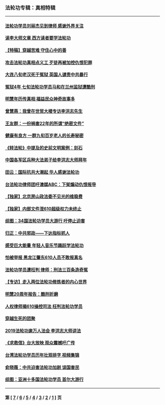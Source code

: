 ### 法轮功专辑：真相特辑
---
#### [法轮功学员刘丽杰见到律师 感谢外界关注](../../pages/nf4389/n13927012.md?05130430) 
#### [读李大师文章 西方读者要学法轮功](../../pages/nf4389/n13925142.md?05130430) 
#### [【特稿】穿越苦难 守住心中的善](../../pages/nf4389/n13784979.md?05130430) 
#### [攻击法轮功真相点义工 歹徒再被加控仇恨犯罪](../../pages/nf4389/n13601019.md?05130430) 
#### [大连八旬老汉死于冤狱 英国人谴责中共暴行](../../pages/nf4389/n13480118.md?05130430) 
#### [冤狱4年 七旬法轮功学员马和在兰州监狱遭酷刑](../../pages/nf4389/n13304688.md?05130430) 
#### [明慧年历传真相 福益民众神奇故事多](../../pages/nf4389/n13294545.md?05130430) 
#### [曾慧燕：我曾在世贸大楼专访李洪志先生](../../pages/nf4389/n12898729.md?05130430) 
#### [王友群：一份祸害22年的所谓“绝密文件”](../../pages/nf4389/n12871750.md?05130430) 
#### [健康有良方 一群九旬百岁老人的长寿秘密](../../pages/nf4389/n12847475.md?05130430) 
#### [《转法轮》中提及的史前文明案例：刻石](../../pages/nf4389/n12758577.md?05130430) 
#### [中国各军区兵种大法弟子给李洪志大师拜年](../../pages/nf4389/n12750047.md?05130430) 
#### [田云：国际抗共大潮起 华人感谢法轮功](../../pages/nf4389/n12357708.md?05130430) 
#### [台法轮功律师团吁澳媒ABC：下架煽动仇恨报导](../../pages/nf4389/n12279917.md?05130430) 
#### [【独家】北京房山政法委不见光的维稳费](../../pages/nf4389/n12031979.md?05130430) 
#### [【独家】内部文件泄610超级权力未终止](../../pages/nf4389/n12023895.md?05130430) 
#### [组图：34国法轮功学员大游行 吁停止迫害](../../pages/nf4389/n11492658.md?05130430) 
#### [归正：中共邪政——下达指标抓人](../../pages/nf4389/n11474770.md?05130430) 
#### [感受巨大能量 年轻人音乐节踊跃学法轮功](../../pages/nf4389/n11441981.md?05130430) 
#### [怕被举报 黑龙江肇东610人员不敢报真名](../../pages/nf4389/n11436499.md?05130430) 
#### [法轮功学员遭枉判 律师：刑法三百条造奇冤](../../pages/nf4389/n11433943.md?05130430) 
#### [【专访】走入两位法轮功修炼者的内心世界](../../pages/nf4389/n11415623.md?05130430) 
#### [明慧20周年报告：酷刑折磨](../../pages/nf4389/n11387954.md?05130430) 
#### [人权律师揭610操控司法 枉判法轮功学员](../../pages/nf4389/n11313370.md?05130430) 
#### [穿越生死的团聚](../../pages/nf4389/n11258922.md?05130430) 
#### [2019法轮功逾万人法会 李洪志大师讲法](../../pages/nf4389/n11265303.md?05130430) 
#### [《求救信》台大放映 观众震撼吁广传](../../pages/nf4389/n10922251.md?05130430) 
#### [台湾法轮功学员历年壮观排字 视频集锦](../../pages/nf4389/n10878789.md?05130430) 
#### [俞晓薇：中共迫害法轮功加剧 误国害民](../../pages/nf4389/n10859260.md?05130430) 
#### [组图：亚洲十多国法轮功学员 首尔大游行](../../pages/nf4389/n10781149.md?05130430) 

---
#### 第 [ [7](./7.md?05130430) / [6](./6.md?05130430) / [5](./5.md?05130430) / [4](./4.md?05130430) / [3](./3.md?05130430) / [2](./2.md?05130430) / [1](./1.md?05130430) ] 页
